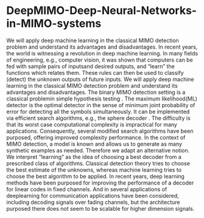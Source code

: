 # DeepMIMO-Deep-Neural-Networks-in-MIMO-systems
We will apply deep machine learning in the classical MIMO detection problem and understand its advantages and disadvantages.
In recent years, the world is witnessing a revolution in deep machine
learning. In many fields of engineering, e.g., computer vision, it was shown
that computers can be fed with sample pairs of inputsand desired outputs,
and “learn” the functions which relates them. These rules can then be used
to classify (detect) the unknown outputs of future inputs. We will apply
deep machine learning in the classical MIMO detection problem and
understand its advantages and disadvantages.
The binary MIMO detection setting is a classical problemin simple
hypothesis testing . The maximum likelihood(ML) detector is the optimal
detector in the sense of minimum joint probability of error for detecting all
the symbols simultaneously. It can be implemented via efficient search
algorithms, e.g., the sphere decoder . The difficulty is that its worst case
computational complexity is impractical for many applications.
Consequently, several modified search algorithms have been purposed,
offering improved complexity performance.
In the context of MIMO detection, a model is known and allows us to
generate as many synthetic examples as needed. Therefore we adapt an
alternative notion. We interpret “learning” as the idea of choosing a best
decoder from a prescribed class of algorithms. Classical detection theory
tries to choose the best estimate of the unknowns, whereas machine
learning tries to choose the best algorithm to be applied.
In recent years, deep learning methods have been purposed for improving
the performance of a decoder for linear codes in fixed channels. And in
several applications of deeplearning for communication applications have
been considered, including decoding signals over fading channels, but the
architecture purposed there does not seem to be scalable for higher
dimension signals.
